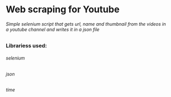 # Web scraping for Youtube
###### Simple selenium script that gets url, name and thumbnail from the videos in a youtube channel and writes it in a json file
### Librariess used:
###### selenium
###### json
###### time
